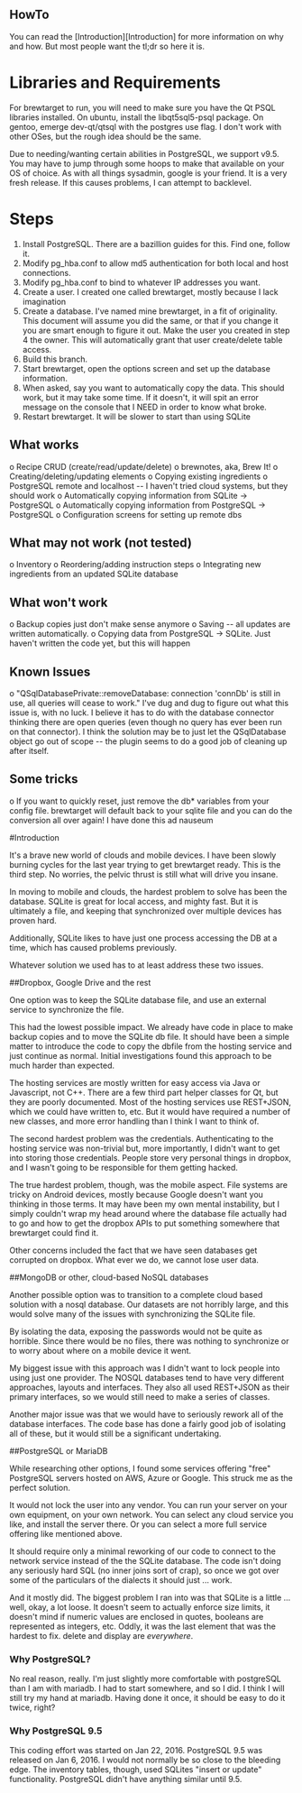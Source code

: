 HowTo
-----
You can read the [Introduction][Introduction] for more information on why and
how. But most people want the tl;dr so here it is.

Libraries and Requirements
==========================
For brewtarget to run, you will need to make sure you have the Qt PSQL
libraries installed. On ubuntu, install the libqt5sql5-psql package. On
gentoo, emerge dev-qt/qtsql with the postgres use flag. I don't work with
other OSes, but the rough idea should be the same.

Due to needing/wanting certain abilities in PostgreSQL, we support v9.5. You
may have to jump through some hoops to make that available on your OS of
choice. As with all things sysadmin, google is your friend. It is a very fresh
release. If this causes problems, I can attempt to backlevel.

Steps
=====

1. Install PostgreSQL. There are a bazillion guides for this. Find one, follow
it. 
2. Modify pg\_hba.conf to allow md5 authentication for both local and host
connections.
3. Modify pg\_hba.conf to bind to whatever IP addresses you want.
4. Create a user. I created one called brewtarget, mostly because I lack
imagination
5. Create a database. I've named mine brewtarget, in a fit of originality.
This document will assume you did the same, or that if you change it you are
smart enough to figure it out. Make the user you created in step 4 the owner.
This will automatically grant that user create/delete table access.
6. Build this branch.
7. Start brewtarget, open the options screen and set up the database
information.
8. When asked, say you want to automatically copy the data. This should work,
   but it may take some time. If it doesn't, it will spit an error message on
   the console that I NEED in order to know what broke.
9. Restart brewtarget. It will be slower to start than using SQLite

## What works
  o Recipe CRUD (create/read/update/delete)
  o brewnotes, aka, Brew It!
  o Creating/deleting/updating elements
  o Copying existing ingredients
  o PostgreSQL remote and localhost -- I haven't tried cloud systems, but they should work
  o Automatically copying information from SQLite -> PostgreSQL
  o Automatically copying information from PostgreSQL -> PostgreSQL
  o Configuration screens for setting up remote dbs

## What may not work (not tested)
  o Inventory
  o Reordering/adding instruction steps
  o Integrating new ingredients from an updated SQLite database

## What won't work
  o Backup copies just don't make sense anymore
  o Saving -- all updates are written automatically.
  o Copying data from PostgreSQL -> SQLite. Just haven't written the code yet,
  but this will happen

## Known Issues
  o "QSqlDatabasePrivate::removeDatabase: connection 'connDb' is still in use, all queries will cease to work."
  I've dug and dug to figure out what this issue is, with no luck. I believe
  it has to do with the database connector thinking there are open queries
  (even though no query has ever been run on that connector). I think the
  solution may be to just let the QSqlDatabase object go out of scope -- the
  plugin seems to do a good job of cleaning up after itself.

## Some tricks
  o If you want to quickly reset, just remove the db\* variables from your
  config file. brewtarget will default back to your sqlite file and you can do
  the conversion all over again! I have done this ad nauseum

#Introduction

It's a brave new world of clouds and mobile devices. I have been slowly
burning cycles for the last year trying to get brewtarget ready. This is the
third step. No worries, the pelvic thrust is still what will drive you
insane.

In moving to mobile and clouds, the hardest problem to solve has been the
database. SQLite is great for local access, and mighty fast. But it is
ultimately a file, and keeping that synchronized over multiple devices has
proven hard. 

Additionally, SQLite likes to have just one process accessing the DB at a time, which
has caused problems previously.

Whatever solution we used has to at least address these two issues.

##Dropbox, Google Drive and the rest

One option was to keep the SQLite database file, and use an external service
to synchronize the file. 

This had the lowest possible impact. We already have code in place to make
backup copies and to move the SQLite db file. It should have been a simple
matter to introduce the code to copy the dbfile from the hosting service and
just continue as normal. Initial investigations found this approach to be
much harder than expected.

The hosting services are mostly written for easy access via Java or
Javascript, not C++. There are a few third part helper classes for Qt, but they are
poorly documented. Most of the hosting services use REST+JSON, which we could
have written to, etc. But it would have required a number of new classes, and
more error handling than I think I want to think of.

The second hardest problem was the credentials. Authenticating to the hosting
service was non-trivial but, more importantly, I didn't want to get into
storing those credentials. People store very personal things in dropbox, and I
wasn't going to be responsible for them getting hacked.

The true hardest problem, though, was the mobile aspect. File systems are
tricky on Android devices, mostly because Google doesn't want you thinking in
those terms. It may have been my own mental instability, but I simply couldn't
wrap my head around where the database file actually had to go and how to get
the dropbox APIs to put something somewhere that brewtarget could find it.

Other concerns included the fact that we have seen databases get corrupted on
dropbox. What ever we do, we cannot lose user data.

##MongoDB or other, cloud-based NoSQL databases

Another possible option was to transition to a complete cloud based solution
with a nosql database. Our datasets are not horribly large, and this would
solve many of the issues with synchronizing the SQLite file.

By isolating the data, exposing the passwords would not be quite as horrible.
Since there would be no files, there was nothing to synchronize or to worry
about where on a mobile device it went.

My biggest issue with this approach was I didn't want to lock people into
using just one provider. The NOSQL databases tend to have very different
approaches, layouts and interfaces.  They also all used REST+JSON as their
primary interfaces, so we would still need to make a series of classes.

Another major issue was that we would have to seriously rework all of the
database interfaces. The code base has done a fairly good job of isolating all
of these, but it would still be a significant undertaking.

##PostgreSQL or MariaDB

While researching other options, I found some services offering "free"
PostgreSQL servers hosted on AWS, Azure or Google. This struck me as the
perfect solution.

It would not lock the user into any vendor. You can run your server on your own
equipment, on your own network. You can select any cloud service you like, and
install the server there. Or you can select a more full service offering like
mentioned above.

It should require only a minimal reworking of our code to connect to the
network service instead of the the SQLite database. The code isn't doing any
seriously hard SQL (no inner joins sort of crap), so once we got over some of
the particulars of the dialects it should just ... work.

And it mostly did. The biggest problem I ran into was that SQLite is a little
... well, okay, a lot loose. It doesn't seem to actually enforce size limits,
it doesn't mind if numeric values are enclosed in quotes, booleans are
represented as integers, etc. Oddly, it was the last element that was the
hardest to fix. delete and display are *everywhere*.

### Why PostgreSQL?
No real reason, really. I'm just slightly more comfortable with postgreSQL
than I am with mariadb. I had to start somewhere, and so I did. I think I will
still try my hand at mariadb. Having done it once, it should be easy to do it
twice, right?

### Why PostgreSQL 9.5
This coding effort was started on Jan 22, 2016. PostgreSQL 9.5 was released on
Jan 6, 2016. I would not normally be so close to the bleeding edge. The
inventory tables, though, used SQLites "insert or update" functionality.
PostgreSQL didn't have anything similar until 9.5.


